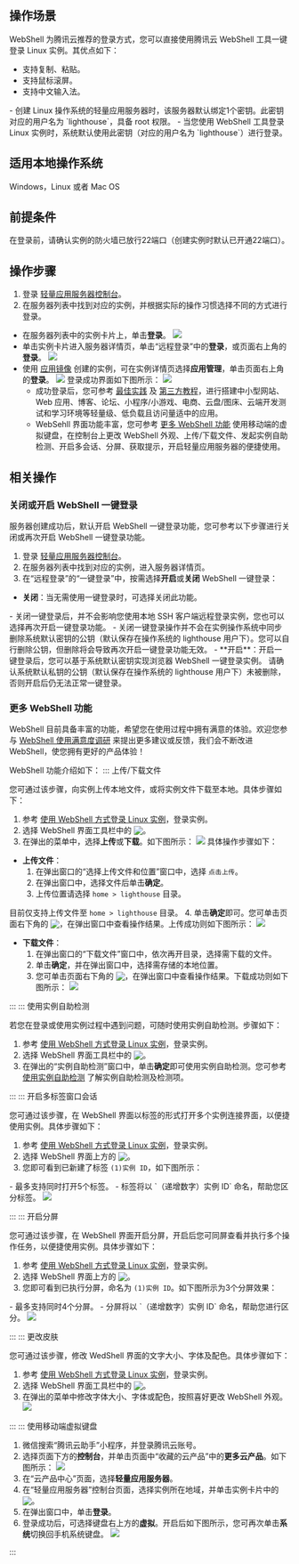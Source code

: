 ## 操作场景
WebShell 为腾讯云推荐的登录方式，您可以直接使用腾讯云 WebShell 工具一键登录 Linux 实例。其优点如下：
- 支持复制、粘贴。
- 支持鼠标滚屏。
- 支持中文输入法。


<dx-alert infotype="explain" title="">
- 创建 Linux 操作系统的轻量应用服务器时，该服务器默认绑定1个密钥。此密钥对应的用户名为 `lighthouse`，具备 root 权限。
- 当您使用 WebShell 工具登录 Linux 实例时，系统默认使用此密钥（对应的用户名为 `lighthouse`）进行登录。
</dx-alert>



## 适用本地操作系统
Windows，Linux 或者 Mac OS

## 前提条件

在登录前，请确认实例的防火墙已放行22端口（创建实例时默认已开通22端口）。

## 操作步骤

1. 登录 [轻量应用服务器控制台](https://console.cloud.tencent.com/lighthouse/instance/index)。
2. 在服务器列表中找到对应的实例，并根据实际的操作习惯选择不同的方式进行登录。
 - 在服务器列表中的实例卡片上，单击**登录**。
![](https://main.qcloudimg.com/raw/ad83b4066ea56c22ca1593a6ab808ff0.png)
 - 单击实例卡片进入服务器详情页，单击“远程登录”中的**登录**，或页面右上角的**登录**。
![](https://qcloudimg.tencent-cloud.cn/raw/1b953c64f89f4efc541616159189b841.png)
 - 使用 [应用镜像](https://cloud.tencent.com/document/product/1207/44361#appOS) 创建的实例，可在实例详情页选择**应用管理**，单击页面右上角的**登录**。
![](https://qcloudimg.tencent-cloud.cn/raw/3ca1397e8ee72ff5e762271d05fa82ae.png)
登录成功界面如下图所示：
![](https://qcloudimg.tencent-cloud.cn/raw/c35791160e39774e72a7f0b1cc25f8b2.png)
    - 成功登录后，您可参考 [最佳实践](https://cloud.tencent.com/document/product/1207/45116) 及 [第三方教程](https://cloud.tencent.com/document/product/1207/58793)，进行搭建中小型网站、Web 应用、博客、论坛、小程序/小游戏、电商、云盘/图床、云端开发测试和学习环境等轻量级、低负载且访问量适中的应用。
    - WebSehll 界面功能丰富，您可参考 [更多 WebShell 功能](#wedShellWork) 使用移动端的虚拟键盘，在控制台上更改 WebShell 外观、上传/下载文件、发起实例自助检测、开启多会话、分屏、获取提示，开启轻量应用服务器的便捷使用。

## 相关操作
### 关闭或开启 WebShell 一键登录


<dx-alert infotype="explain" title="">
服务器创建成功后，默认开启 WebShell 一键登录功能，您可参考以下步骤进行关闭或再次开启 WebShell 一键登录功能。
</dx-alert>


1. 登录 [轻量应用服务器控制台](https://console.cloud.tencent.com/lighthouse/instance/index)。
2. 在服务器列表中找到对应的实例，进入服务器详情页。
3. 在“远程登录”的“一键登录”中，按需选择**开启**或**关闭** WebShell 一键登录：
 - **关闭**：当无需使用一键登录时，可选择关闭此功能。
<dx-alert infotype="notice" title="">
- 关闭一键登录后，并不会影响您使用本地 SSH 客户端远程登录实例，您也可以选择再次开启一键登录功能。
- 关闭一键登录操作并不会在实例操作系统中同步删除系统默认密钥的公钥（默认保存在操作系统的 lighthouse 用户下）。您可以自行删除公钥，但删除将会导致再次开启一键登录功能无效。
</dx-alert>
 - **开启**：开启一键登录后，您可以基于系统默认密钥实现浏览器 WebShell 一键登录实例。
<dx-alert infotype="notice" title="">
请确认系统默认私钥的公钥（默认保存在操作系统的 lighthouse 用户下）未被删除，否则开启后仍无法正常一键登录。
</dx-alert>



### 更多 WebShell 功能[](id:wedShellWork)

WebShell 目前具备丰富的功能，希望您在使用过程中拥有满意的体验。欢迎您参与 [WebShell 使用满意度调研](https://wj.qq.com/s2/10389082/ca3a/) 来提出更多建议或反馈，我们会不断改进 WebShell，使您拥有更好的产品体验！

WebShell 功能介绍如下：
<dx-accordion>
::: 上传/下载文件[](id:updownload)



您可通过该步骤，向实例上传本地文件，或将实例文件下载至本地。具体步骤如下：

1. 参考 [使用 WebShell 方式登录 Linux 实例](https://cloud.tencent.com/document/product/1207/44642)，登录实例。
2. 选择 WebShell 界面工具栏中的 <img src="https://qcloudimg.tencent-cloud.cn/raw/81fbdd2c2b7cb70f17c508073496f58e.png" style="margin:-3px 0px">。
3. 在弹出的菜单中，选择**上传**或**下载**。如下图所示：
![](https://qcloudimg.tencent-cloud.cn/raw/40a90811712d7800c21f309d2971fa81.png)
具体操作步骤如下：
 - **上传文件**：
    1. 在弹出窗口的“选择上传文件和位置”窗口中，选择 `点击上传`。
    2. 在弹出窗口中，选择文件后单击**确定**。
    3. 上传位置请选择 `home > lighthouse` 目录。
    <dx-alert infotype="explain" title="">
目前仅支持上传文件至  `home > lighthouse` 目录。
</dx-alert>
    4. 单击**确定**即可。您可单击页面右下角的 <img src="https://qcloudimg.tencent-cloud.cn/raw/a78e204de7cde3473482732c8b9fef98.png" style="margin:-3px 0px">，在弹出窗口中查看操作结果。上传成功则如下图所示：
    ![](https://qcloudimg.tencent-cloud.cn/raw/742c648fbb6191849f0f1b4ad31df288.png)
 - **下载文件**：
    1. 在弹出窗口的“下载文件”窗口中，依次再开目录，选择需下载的文件。
    2. 单击**确定**，并在弹出窗口中，选择需存储的本地位置。
    3. 您可单击页面右下角的 <img src="https://qcloudimg.tencent-cloud.cn/raw/a78e204de7cde3473482732c8b9fef98.png" style="margin:-3px 0px">，在弹出窗口中查看操作结果。下载成功则如下图所示：
   ![](https://qcloudimg.tencent-cloud.cn/raw/5e54b868de203f3dd24e4213eb9ad194.png)

:::
::: 使用实例自助检测[](id:selfCheck)

若您在登录或使用实例过程中遇到问题，可随时使用实例自助检测。步骤如下：

1. 参考 [使用 WebShell 方式登录 Linux 实例](https://cloud.tencent.com/document/product/1207/44642)，登录实例。
2. 选择 WebShell 界面工具栏中的 <img src="https://qcloudimg.tencent-cloud.cn/raw/2d3d7e693d09bb8a58d58557e4f25ff4.png" style="margin:-3px 0px">。
3. 在弹出的“实例自助检测”窗口中，单击**确定**即可使用实例自助检测。您可参考 [使用实例自助检测](https://cloud.tencent.com/document/product/1207/74704) 了解实例自助检测及检测项。


:::
::: 开启多标签窗口会话[](id:multilabel)

您可通过该步骤，在 WebShell 界面以标签的形式打开多个实例连接界面，以便捷使用实例。具体步骤如下：

1. 参考 [使用 WebShell 方式登录 Linux 实例](https://cloud.tencent.com/document/product/1207/44642)，登录实例。
2. 选择 WebShell 界面上方的 <img src="https://qcloudimg.tencent-cloud.cn/raw/fc93655617db690aecdc7b1cea0baf39.png" style="margin:-3px 0px">。
3. 您即可看到已新建了标签 `(1)实例 ID`，如下图所示：
<dx-alert infotype="explain" title="">
- 最多支持同时打开5个标签。
- 标签将以 `（递增数字）实例 ID` 命名，帮助您区分标签。
</dx-alert> <img src="https://qcloudimg.tencent-cloud.cn/raw/b978c74d0b6c127e0948de0a39716dc4.png"/>


:::
::: 开启分屏[](id:splitScreen)

您可通过该步骤，在 WebShell 界面开启分屏，开启后您可同屏查看并执行多个操作任务，以便捷使用实例。具体步骤如下：

1. 参考 [使用 WebShell 方式登录 Linux 实例](https://cloud.tencent.com/document/product/1207/44642)，登录实例。
2. 选择 WebShell 界面上方的 <img src="https://qcloudimg.tencent-cloud.cn/raw/bf17a1103ce6fa76150df87768987f79.png" style="margin:-3px 0px">。
3. 您即可看到已执行分屏，命名为 `(1)实例 ID`。如下图所示为3个分屏效果：
<dx-alert infotype="explain" title="">
- 最多支持同时4个分屏。
- 分屏将以 `（递增数字）实例 ID` 命名，帮助您进行区分。
</dx-alert> <img src="https://qcloudimg.tencent-cloud.cn/raw/4d4b2c02d5173c92fe189c358c71a29f.png"/>


:::
::: 更改皮肤[](id:changeAppearance)

您可通过该步骤，修改 WedShell 界面的文字大小、字体及配色。具体步骤如下：

1. 参考 [使用 WebShell 方式登录 Linux 实例](https://cloud.tencent.com/document/product/1207/44642)，登录实例。
2. 选择 WebShell 界面工具栏中的 <img src="https://qcloudimg.tencent-cloud.cn/raw/183be38a53180ccd705dddbb859820e3.png" style="margin:-3px 0px">。
3. 在弹出的菜单中修改字体大小、字体或配色，按照喜好更改 WebShell 外观。
![](https://qcloudimg.tencent-cloud.cn/raw/cca68be8bd34a8aa7be49387322701e5.png)



:::
::: 使用移动端虚拟键盘[](id:virtualKeyboard)


1. 微信搜索“腾讯云助手”小程序，并登录腾讯云账号。
2. 选择页面下方的**控制台**，并单击页面中“收藏的云产品”中的**更多云产品**。如下图所示：
![](https://qcloudimg.tencent-cloud.cn/raw/194d2b7f4625d0442f1546eda1bb7816.jpg)
3. 在“云产品中心”页面，选择**轻量应用服务器**。
4. 在“轻量应用服务器”控制台页面，选择实例所在地域，并单击实例卡片中的 <img src="https://qcloudimg.tencent-cloud.cn/raw/278e10214177bff2c64ae55480c99493.png" style="margin:-3px 0px">。
5. 在弹出窗口中，单击**登录**。
6. 登录成功后，可选择键盘右上方的**虚拟**。开启后如下图所示，您可再次单击**系统**切换回手机系统键盘。
![](https://qcloudimg.tencent-cloud.cn/raw/87ca1e1fb1ac9d20f664a19722a639bd.jpg)



:::
</dx-accordion>






